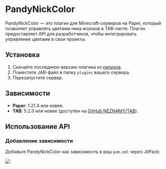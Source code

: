 # PandyNickColor

PandyNickColor — это плагин для Minecraft-серверов на Paper, который позволяет управлять цветами ника игроков в TAB-листе. Плагин предоставляет API для разработчиков, чтобы интегрировать управление цветами в свои проекты.

## Установка
1. Скачайте последнюю версию плагина из [релизов](https://github.com/RazerAtheriez/PandyNickColor/releases).
2. Поместите JAR-файл в папку `plugins` вашего сервера.
3. Перезапустите сервер.

## Зависимости
- **Paper**: 1.21.4 или новее.
- **TAB**: 5.2.0 или новее (доступен на [GitHub NEZNAMY/TAB](https://github.com/NEZNAMY/TAB)).

## Использование API

### Добавление зависимости
Добавьте PandyNickColor как зависимость в ваш `pom.xml` через JitPack:

[![](https://jitpack.io/v/RazerAtheriez/PandyNickColor.svg)](https://jitpack.io/#RazerAtheriez/PandyNickColor)
